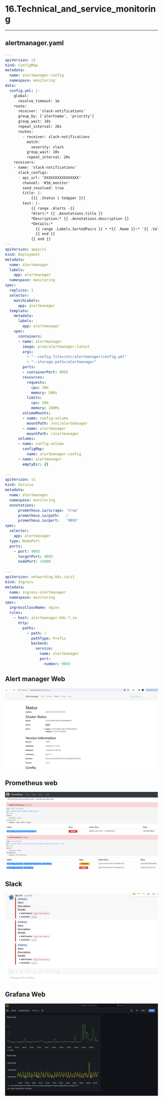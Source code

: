 # 16.Technical_and_service_monitoring
---

## alertmanager.yaml
```yaml
---
apiVersion: v1
kind: ConfigMap
metadata:
  name: alertmanager-config
  namespace: monitoring
data:
  config.yml: |-
    global:
      resolve_timeout: 1m
    route:
      receiver: 'slack-notifications'
      group_by: ['alertname', 'priority']
      group_wait: 10s
      repeat_interval: 20s
      routes:
        - receiver: slack-notifications
          match:
            severity: slack
          group_wait: 10s
          repeat_interval: 20s
    receivers:
    - name: 'slack-notifications'
      slack_configs:
      - api_url: 'XXXXXXXXXXXXXXXX'
        channel: '#16_monitor'
        send_resolved: true
        title: |-
            [{{ .Status | toUpper }}] 
        text: |-
            {{ range .Alerts -}}
            *Alert:* {{ .Annotations.title }}
            *Description:* {{ .Annotations.description }}
            *Details:*
              {{ range .Labels.SortedPairs }} • *{{ .Name }}:* `{{ .Value }}`
              {{ end }}
            {{ end }}
---
apiVersion: apps/v1
kind: Deployment
metadata:
  name: alertmanager
  labels:
    app: alertmanager
  namespace: monitoring
spec:
  replicas: 1
  selector:
    matchLabels:
      app: alertmanager
  template:
    metadata:
      labels:
        app: alertmanager
    spec:
      containers:
      - name: alertmanager
        image: prom/alertmanager:latest
        args:
          - "--config.file=/etc/alertmanager/config.yml"
          - "--storage.path=/alertmanager"
        ports:
        - containerPort: 9093
        resources:
          requests:
            cpu: 20m
            memory: 50Mi
          limits:
            cpu: 50m
            memory: 100Mi
        volumeMounts:
        - name: config-volume
          mountPath: /etc/alertmanager
        - name: alertmanager
          mountPath: /alertmanager
      volumes:
      - name: config-volume
        configMap:
          name: alertmanager-config
      - name: alertmanager
        emptyDir: {}

---
apiVersion: v1
kind: Service
metadata:
  name: alertmanager
  namespace: monitoring
  annotations:
      prometheus.io/scrape: 'true'
      prometheus.io/path:   /
      prometheus.io/port:   '9093'
spec:
  selector:
    app: alertmanager
  type: NodePort
  ports:
    - port: 9093
      targetPort: 9093
      nodePort: 31000

---
apiVersion: networking.k8s.io/v1
kind: Ingress
metadata:
  name: ingress-alertmanager
  namespace: monitoring
spec:
  ingressClassName: nginx
  rules:
    - host: alertmanager.k8s-7.sa
      http:
        paths:
          - path: /
            pathType: Prefix
            backend:
              service:
                name: alertmanager
                port:
                  number: 9093
```

## Alert manager Web
![alertmanager](https://github.com/Goshaker/DevOpsCourse/blob/master/16.Technical_and_service_monitoring/alertmanager.png)

## Prometheus web
![prometheus](https://github.com/Goshaker/DevOpsCourse/blob/master/16.Technical_and_service_monitoring/prometheus.png)

## Slack
![slack](https://github.com/Goshaker/DevOpsCourse/blob/master/16.Technical_and_service_monitoring/Slack.png)

## Grafana Web
![grafana](https://github.com/Goshaker/DevOpsCourse/blob/master/16.Technical_and_service_monitoring/grafana.png)